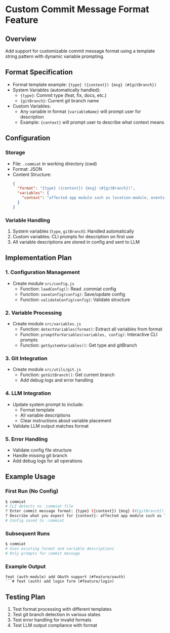 # Custom Commit Message Format Feature

## Overview
Add support for customizable commit message format using a template string pattern with dynamic variable prompting.

## Format Specification
- Format template example: `{type} ({context}) {msg} (#{gitBranch})`
- System Variables (automatically handled):
  - `{type}`: Commit type (feat, fix, docs, etc.)
  - `{gitBranch}`: Current git branch name
- Custom Variables:
  - Any variable in format `{variableName}` will prompt user for description
  - Example: `{context}` will prompt user to describe what context means

## Configuration

### Storage
- File: `.commiat` in working directory (cwd)
- Format: JSON
- Content Structure:
  ```json
  {
    "format": "{type} ({context}) {msg} (#{gitBranch})",
    "variables": {
      "context": "affected app module such as location-module, events-module, alerts-module, etc"
    }
  }
  ```

### Variable Handling
1. System variables (`type`, `gitBranch`): Handled automatically
2. Custom variables: CLI prompts for description on first use
3. All variable descriptions are stored in config and sent to LLM

## Implementation Plan

### 1. Configuration Management
- Create module `src/config.js`
  - Function: `loadConfig()`: Read .commiat config
  - Function: `saveConfig(config)`: Save/update config
  - Function: `validateConfig(config)`: Validate structure

### 2. Variable Processing
- Create module `src/variables.js`
  - Function: `detectVariables(format)`: Extract all variables from format
  - Function: `promptForVariables(variables, config)`: Interactive CLI prompts
  - Function: `getSystemVariables()`: Get type and gitBranch

### 3. Git Integration
- Create module `src/utils/git.js`
  - Function: `getGitBranch()`: Get current branch
  - Add debug logs and error handling

### 4. LLM Integration
- Update system prompt to include:
  - Format template
  - All variable descriptions
  - Clear instructions about variable placement
- Validate LLM output matches format

### 5. Error Handling
- Validate config file structure
- Handle missing git branch
- Add debug logs for all operations

## Example Usage

### First Run (No Config)
```bash
$ commiat
# CLI detects no .commiat file
? Enter commit message format: {type} ({context}) {msg} (#{gitBranch})
? Describe what you expect for {context}: affected app module such as location-module, events-module
# Config saved to .commiat
```

### Subsequent Runs
```bash
$ commiat
# Uses existing format and variable descriptions
# Only prompts for commit message
```

### Example Output
```
feat (auth-module) add OAuth support (#feature/oauth)
```# feat (auth) add login form (#feature/login)
```

## Testing Plan
1. Test format processing with different templates
2. Test git branch detection in various states
3. Test error handling for invalid formats
4. Test LLM output compliance with format
